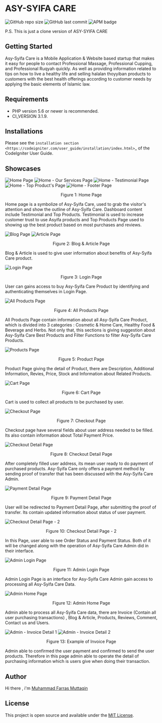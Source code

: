 # ASY-SYIFA CARE

<img alt="GitHub repo size" src="https://img.shields.io/github/repo-size/farrasmuttaqin/sms-api-dashboard-clone">  <img alt="GitHub last commit" src="https://img.shields.io/github/last-commit/farrasmuttaqin/sms-api-dashboard-clone">  <img alt="APM badge" src="https://img.shields.io/badge/license-MIT-green">

P.S. This is just a clone version of ASY-SYIFA CARE

## Getting Started
Asy-Syifa Care is a Mobile Application & Website based startup that makes it easy for people to contact Professional Massage, Professional Cupping, and Professional Ruqyah quickly. As well as providing information related to tips on how to live a healthy life and selling halalan thoyyiban products to customers with the best health offerings according to customer needs by applying the basic elements of Islamic law.

## Requirements
* PHP version 5.6 or newer is recommended.
* CI_VERSION 3.1.9.

## Installations
Please see the `installation section <https://codeigniter.com/user_guide/installation/index.html>`_
of the CodeIgniter User Guide.

## Showcases

![Home Page](https://raw.githubusercontent.com/farrasmuttaqin/asysyifa_care-website/master/assets/img/screen-shoot/dashboard.png)
![Home - Our Services Page](https://raw.githubusercontent.com/farrasmuttaqin/asysyifa_care-website/master/assets/img/screen-shoot/our_services.png)
![Home - Testimonial Page](https://raw.githubusercontent.com/farrasmuttaqin/asysyifa_care-website/master/assets/img/screen-shoot/testmonial.png)
![Home - Top Product's Page](https://raw.githubusercontent.com/farrasmuttaqin/asysyifa_care-website/master/assets/img/screen-shoot/top_product.png)
![Home - Footer Page](https://raw.githubusercontent.com/farrasmuttaqin/asysyifa_care-website/master/assets/img/screen-shoot/footer.png)
<p align="center">Figure 1: Home Page</p>

Home page is a symbolize of Asy-Syifa Care, used to grab the visitor's attention and show the outline of Asy-Syifa Care. Dashboard content include Testimonial and Top Products. Testimonial is used to increase customer trust to use Asyifa products and Top Products Page used to showing up the best product based on most purchases and reviews. 

![Blog Page](https://github.com/farrasmuttaqin/asysyifa_care-website/blob/master/assets/img/screen-shoot/blog.png)
![Article Page](https://github.com/farrasmuttaqin/asysyifa_care-website/blob/master/assets/img/screen-shoot/article.png)
<p align="center">Figure 2: Blog & Article Page</p>

Blog & Article is used to give user information about benefits of Asy-Syifa Care product.

![Login Page](https://github.com/farrasmuttaqin/asysyifa_care-website/blob/master/assets/img/screen-shoot/login.png)
<p align="center">Figure 3: Login Page</p>

User can gains access to buy Asy-Syifa Care Product by identifying and authenticating themselves in Login Page.

![All Products Page](https://github.com/farrasmuttaqin/asysyifa_care-website/blob/master/assets/img/screen-shoot/all_products.png)
<p align="center">Figure 4: All Products Page</p>

All Products Page contain information about all Asy-Syifa Care Product, which is divided into 3 categories : Cosmetic & Home Care, Healthy Food & Beverage and Herbs. Not only that, this sections is giving suggestion about Asy-Syifa Care Best Products and Filter Functions to filter Asy-Syifa Care Products.

![Products Page](https://github.com/farrasmuttaqin/asysyifa_care-website/blob/master/assets/img/screen-shoot/product.png)
<p align="center">Figure 5: Product Page</p>

Product Page giving the detail of Product, there are Description, Additional Information, Revies, Price, Stock and Information about Related Products.

![Cart Page](https://github.com/farrasmuttaqin/asysyifa_care-website/blob/master/assets/img/screen-shoot/cart.png)
<p align="center">Figure 6: Cart Page</p>

Cart is used to collect all products to be purchased by user.

![Checkout Page](https://github.com/farrasmuttaqin/asysyifa_care-website/blob/master/assets/img/screen-shoot/checkout.png)
<p align="center">Figure 7: Checkout Page</p>

Checkout page have several fields about user address needed to be filled. Its also contain information about Total Payment Price.

![Checkout Detail Page](https://github.com/farrasmuttaqin/asysyifa_care-website/blob/master/assets/img/screen-shoot/checkout_detail.png)
<p align="center">Figure 8: Checkout Detail Page</p>

After completely filled user address, its mean user ready to do payment of purchased products. Asy-Syifa Care only offers a payment method by sending proof of transfer that has been discussed with the Asy-Syifa Care Admin. 

![Payment Detail Page](https://github.com/farrasmuttaqin/asysyifa_care-website/blob/master/assets/img/screen-shoot/payment_detail.png)
<p align="center">Figure 9: Payment Detail Page</p>

User will be redirected to Payment Detail Page, after submitting the proof of transfer. Its contain updated information about status of user payment.

![Checkout Detail Page - 2](https://github.com/farrasmuttaqin/asysyifa_care-website/blob/master/assets/img/screen-shoot/checkout_detail_2.png)
<p align="center">Figure 10: Checkout Detail Page - 2</p>

In this Page, user able to see Order Status and Payment Status. Both of it will be changed along with the operation of Asy-Syifa Care Admin did in their interface.

![Admin Login Page](https://github.com/farrasmuttaqin/asysyifa_care-website/blob/master/assets/img/screen-shoot/admin_login.png)
<p align="center">Figure 11: Admin Login Page</p>

Admin Login Page is an interface for Asy-Syifa Care Admin gain access to processing all Asy-Syifa Care Data.

![Admin Home Page](https://github.com/farrasmuttaqin/asysyifa_care-website/blob/master/assets/img/screen-shoot/admin1.png)
<p align="center">Figure 12: Admin Home Page</p>

Admin able to process all Asy-Syifa Care data, there are Invoice (Contain all user purchasing transactions) , Blog & Article, Products, Reviews, Comment, Contact us and Users.

![Admin - Invoice Detail 1](https://github.com/farrasmuttaqin/asysyifa_care-website/blob/master/assets/img/screen-shoot/admin_detail.png)
![Admin - Invoice Detail 2](https://github.com/farrasmuttaqin/asysyifa_care-website/blob/master/assets/img/screen-shoot/admin_detail_2.png)
<p align="center">Figure 13: Example of Invoice Page</p>

Admin able to confirmed the user payment and confirmed to send the user products. Therefore in this page admin able to operate the detail of purchasing information which is users give when doing their transaction.

## Author
Hi there , i'm <a href="https://github.com/farrasmuttaqin/"> Muhammad Farras Muttaqin </a>

## License
This project is open source and available under the <a href="https://github.com/farrasmuttaqin/asysyifa_care-website/blob/master/license.txt">MIT License</a>.